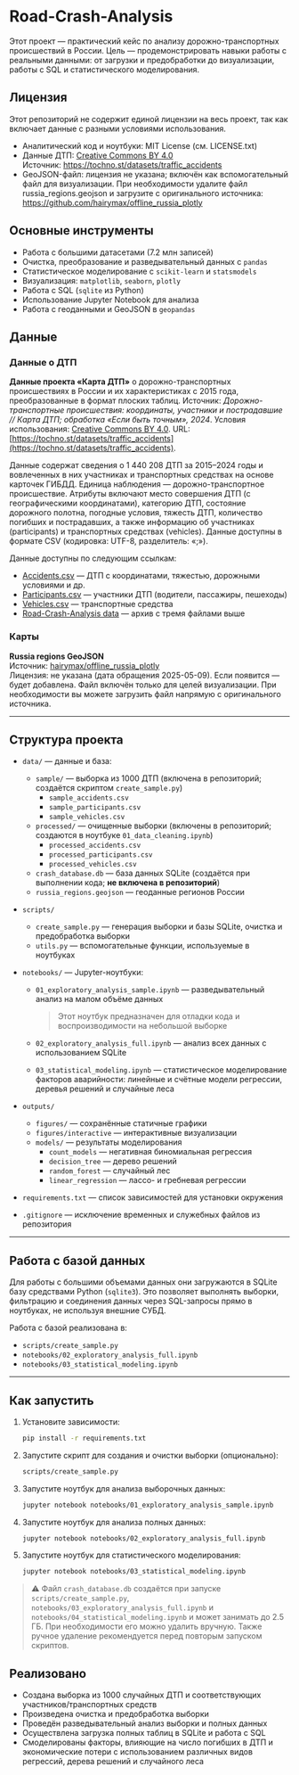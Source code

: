 # Road-Crash-Analysis

Этот проект — практический кейс по анализу дорожно-транспортных происшествий в России. Цель — продемонстрировать навыки работы с реальными данными: от загрузки и предобработки до визуализации, работы с SQL и статистического моделирования.

## Лицензия

Этот репозиторий не содержит единой лицензии на весь проект, так как включает данные с разными условиями использования.

- Аналитический код и ноутбуки: MIT License (см. LICENSE.txt)
- Данные ДТП: [Creative Commons BY 4.0](https://creativecommons.org/licenses/by/4.0/)  
  Источник: https://tochno.st/datasets/traffic_accidents
- GeoJSON-файл: лицензия не указана; включён как вспомогательный файл для визуализации. При необходимости удалите файл russia_regions.geojson и загрузите с оригинального источника: https://github.com/hairymax/offline_russia_plotly

## Основные инструменты

- Работа с большими датасетами (7.2 млн записей)
- Очистка, преобразование и разведывательный данных с `pandas`
- Статистическое моделирование с `scikit-learn` и `statsmodels`
- Визуализация: `matplotlib`, `seaborn`, `plotly`
- Работа с SQL (`sqlite` из Python)
- Использование Jupyter Notebook для анализа
- Работа с геоданными и GeoJSON в `geopandas`

## Данные

### Данные о ДТП

**Данные проекта «Карта ДТП»** о дорожно-транспортных происшествиях в России и их характеристиках с 2015 года, преобразованные в формат плоских таблиц. Источник: *Дорожно-транспортные происшествия: координаты, участники и пострадавшие // Карта ДТП; обработка «Если быть точным», 2024*. Условия использования: [Creative Commons BY 4.0](https://creativecommons.org/licenses/by/4.0/). URL: [https://tochno.st/datasets/traffic_accidents](https://tochno.st/datasets/traffic_accidents).

Данные содержат сведения о 1 440 208 ДТП за 2015–2024 годы и вовлеченных в них участниках и транспортных средствах на основе карточек ГИБДД. Единица наблюдения — дорожно-транспортное происшествие. Атрибуты включают место совершения ДТП (с географическими координатами), категорию ДТП, состояние дорожного полотна, погодные условия, тяжесть ДТП, количество погибших и пострадавших, а также информацию об участниках (participants) и транспортных средствах (vehicles). Данные доступны в формате CSV (кодировка: UTF-8, разделитель: «;»).

Данные доступны по следующим ссылкам:
- [Accidents.csv](https://disk.yandex.ru/d/yPdgwafR_2xElg) — ДТП с координатами, тяжестью, дорожными условиями и др.
- [Participants.csv](https://disk.yandex.ru/d/YeyKLfXuETaEUQ) — участники ДТП (водители, пассажиры, пешеходы)
- [Vehicles.csv](https://disk.yandex.ru/d/NJApFGWb85CWVQ) — транспортные средства
- [Road-Crash-Analysis data](https://disk.yandex.ru/d/RkPaOQyX7dDwEQ) — архив с тремя файлами выше

### Карты

**Russia regions GeoJSON**  
Источник: [hairymax/offline_russia_plotly](https://github.com/hairymax/offline_russia_plotly/blob/main/data/russia_regions.geojson)  
Лицензия: не указана (дата обращения 2025-05-09). Если появится — будет добавлена. Файл включён только для целей визуализации. При необходимости вы можете загрузить файл напрямую с оригинального источника.

---

## Структура проекта

- `data/` — данные и база:
  - `sample/` — выборка из 1000 ДТП (включена в репозиторий; создаётся скриптом `create_sample.py`)
    - `sample_accidents.csv`
    - `sample_participants.csv`
    - `sample_vehicles.csv`
  - `processed/` — очищенные выборки (включены в репозиторий; создаются в ноутбуке `01_data_cleaning.ipynb`)
    - `processed_accidents.csv`
    - `processed_participants.csv`
    - `processed_vehicles.csv`
  - `crash_database.db` — база данных SQLite (создаётся при выполнении кода; **не включена в репозиторий**)
  - `russia_regions.geojson` — геоданные регионов России

- `scripts/`
  - `create_sample.py` — генерация выборки и базы SQLite, очистка и предобработка выборки
  - `utils.py` — вспомогательные функции, используемые в ноутбуках

- `notebooks/` — Jupyter-ноутбуки:
  - `01_exploratory_analysis_sample.ipynb` — разведывательный анализ на малом объёме данных
      
    > Этот ноутбук предназначен для отладки кода и воспроизводимости на небольшой выборке
  - `02_exploratory_analysis_full.ipynb` — анализ всех данных с использованием SQLite
  - `03_statistical_modeling.ipynb` — статистическое моделирование факторов аварийности: линейные и счётные модели регрессии, деревья решений и случайные леса

- `outputs/`
  - `figures/` — сохранённые статичные графики
  - `figures/interactive` — интерактивные визуализации
  - `models/` — результаты моделирования
	- `count_models` — негативная биномиальная регрессия
	- `decision_tree` — дерево решений
	- `random_forest` — случайный лес
	- `linear_regression` — лассо- и гребневая регрессии

- `requirements.txt` — список зависимостей для установки окружения

- `.gitignore` — исключение временных и служебных файлов из репозитория

---

## Работа с базой данных

Для работы с большими объемами данных они загружаются в SQLite базу средствами Python (`sqlite3`). Это позволяет выполнять выборки, фильтрацию и соединения данных через SQL-запросы прямо в ноутбуках, не используя внешние СУБД.

Работа с базой реализована в:
- `scripts/create_sample.py`
- `notebooks/02_exploratory_analysis_full.ipynb`
- `notebooks/03_statistical_modeling.ipynb`

---

## Как запустить

1. Установите зависимости:
   ```bash
   pip install -r requirements.txt

2. Запустите скрипт для создания и очистки выборки (опционально):
   ```bash
   scripts/create_sample.py
   
3. Запустите ноутбук для анализа выборочных данных:
   ```bash
   jupyter notebook notebooks/01_exploratory_analysis_sample.ipynb
   
4. Запустите ноутбук для анализа полных данных:
   ```bash
   jupyter notebook notebooks/02_exploratory_analysis_full.ipynb
   
5. Запустите ноутбук для статистического моделирования:
   ```bash
   jupyter notebook notebooks/03_statistical_modeling.ipynb
   
> ⚠️ Файл `crash_database.db` создаётся при запуске `scripts/create_sample.py`, `notebooks/03_exploratory_analysis_full.ipynb` и `notebooks/04_statistical_modeling.ipynb` и может занимать до 2.5 ГБ. При необходимости его можно удалить вручную. Также ручное удаление рекомендуется перед повторым запуском скриптов.
   
## Реализовано

- Создана выборка из 1000 случайных ДТП и соответствующих участников/транспортных средств
- Произведена очистка и предобработка выборки
- Проведён разведывательный анализ выборки и полных данных
- Осуществлена загрузка полных таблиц в SQLite и работа с SQL
- Смоделированы факторы, влияющие на число погибших в ДТП и экономические потери с использованием различных видов регрессий, дерева решений и случайного леса

